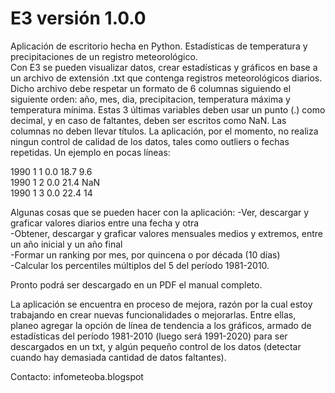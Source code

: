 # E3 versión 1.0.0
Aplicación de escritorio hecha en Python. Estadísticas de temperatura y precipitaciones de un registro meteorológico.<br>
Con E3 se pueden visualizar datos, crear estadísticas y gráficos en base a un archivo de extensión .txt que contenga registros
meteorológicos diarios.
Dicho archivo debe respetar un formato de 6 columnas siguiendo el siguiente orden: año, mes, dia, precipitacion, temperatura máxima y 
temperatura mínima. Estas 3 últimas variables deben usar un punto (.) como decimal, y en caso de faltantes, deben ser escritos como
NaN. Las columnas no deben llevar títulos. La aplicación, por el momento, no realiza ningun control de calidad de los datos, tales como
outliers o fechas repetidas.
Un ejemplo en pocas líneas:

1990 1 1 0.0 18.7 9.6 <br>
1990 1 2 0.0 21.4 NaN <br>
1990 1 3 0.0 22.4 14 <br>

Algunas cosas que se pueden hacer con la aplicación:
-Ver, descargar y graficar valores diarios entre una fecha y otra <br>
-Obtener, descargar y graficar valores mensuales medios y extremos, entre un año inicial y un año final <br>
-Formar un ranking por mes, por quincena o por década (10 días) <br>
-Calcular los percentiles múltiplos del 5 del período 1981-2010. <br>

Pronto podrá ser descargado en un PDF el manual completo.

La aplicación se encuentra en proceso de mejora, razón por la cual estoy trabajando en crear nuevas funcionalidades o mejorarlas.
Entre ellas, planeo agregar la opción de línea de tendencia a los gráficos, armado de estadísticas del período 1981-2010 (luego
será 1991-2020) para ser descargados en un txt, y algún pequeño control de los datos (detectar cuando hay demasiada cantidad de
datos faltantes).

Contacto: infometeoba.blogspot
